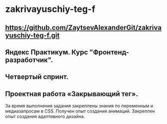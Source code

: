 
# zakrivayuschiy-teg-f
https://github.com/ZaytsevAlexanderGit/zakrivayuschiy-teg-f.git
------ 

## Яндекс Практикум. Курс "Фронтенд-разработчик".
## Четвертый спринт.
## Проектная работа «Закрывающий тег».
За время выполнения задания закреплены знания по переменным и медиазапросам в CSS. Получен опыт создания анимаций. 
Закреплен опыт создания адаптивного дизайна.